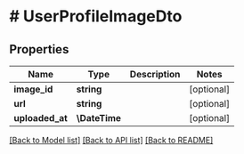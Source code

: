 # # UserProfileImageDto

## Properties

Name | Type | Description | Notes
------------ | ------------- | ------------- | -------------
**image_id** | **string** |  | [optional]
**url** | **string** |  | [optional]
**uploaded_at** | **\DateTime** |  | [optional]

[[Back to Model list]](../../README.md#models) [[Back to API list]](../../README.md#endpoints) [[Back to README]](../../README.md)
